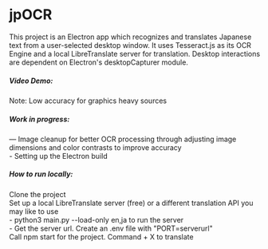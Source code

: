 <h1>jpOCR</h1>

<p>This project is an Electron app which recognizes and translates Japanese text from a user-selected desktop window. It uses Tesseract.js as its OCR Engine and a local LibreTranslate server for translation. Desktop interactions are dependent on Electron's desktopCapturer module. </p>

<h5>Video Demo:</h5>

<p>Note: Low accuracy for graphics heavy sources </p>

<h5>Work in progress:</h5>

<p>— Image cleanup for better OCR processing through adjusting image dimensions and color contrasts to improve accuracy
<br>- Setting up the Electron build</p>

<h5>How to run locally:</h5>

<p>Clone the project
<br>Set up a local LibreTranslate server (free) or a different translation API you may like to use
<br>- python3 main.py --load-only en,ja to run the server 
<br>- Get the server url. Create an .env file with "PORT=serverurl" 
<br>Call npm start for the project. Command + X to translate </p>







